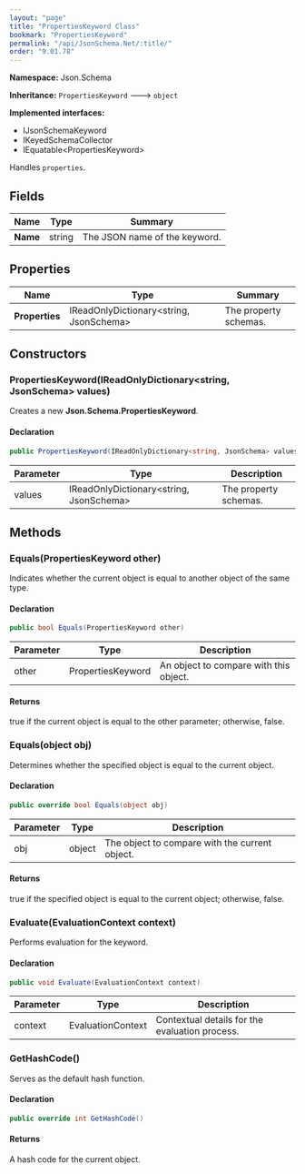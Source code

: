 ```yaml
---
layout: "page"
title: "PropertiesKeyword Class"
bookmark: "PropertiesKeyword"
permalink: "/api/JsonSchema.Net/:title/"
order: "9.01.78"
---
```

**Namespace:** Json.Schema

**Inheritance:**
`PropertiesKeyword`
 🡒 
`object`

**Implemented interfaces:**

- IJsonSchemaKeyword
- IKeyedSchemaCollector
- IEquatable\<PropertiesKeyword\>

Handles `properties`.

## Fields

| Name | Type | Summary |
|---|---|---|
| **Name** | string | The JSON name of the keyword. |
## Properties

| Name | Type | Summary |
|---|---|---|
| **Properties** | IReadOnlyDictionary\<string, JsonSchema\> | The property schemas. |
## Constructors

### PropertiesKeyword(IReadOnlyDictionary\<string, JsonSchema\> values)

Creates a new **Json.Schema.PropertiesKeyword**.

#### Declaration

```c#
public PropertiesKeyword(IReadOnlyDictionary<string, JsonSchema> values)
```
| Parameter | Type | Description |
|---|---|---|
| values | IReadOnlyDictionary\<string, JsonSchema\> | The property schemas. |

## Methods

### Equals(PropertiesKeyword other)

Indicates whether the current object is equal to another object of the same type.

#### Declaration

```c#
public bool Equals(PropertiesKeyword other)
```
| Parameter | Type | Description |
|---|---|---|
| other | PropertiesKeyword | An object to compare with this object. |

#### Returns

true if the current object is equal to the <paramref name="other">other</paramref> parameter; otherwise, false.

### Equals(object obj)

Determines whether the specified object is equal to the current object.

#### Declaration

```c#
public override bool Equals(object obj)
```
| Parameter | Type | Description |
|---|---|---|
| obj | object | The object to compare with the current object. |

#### Returns

true if the specified object  is equal to the current object; otherwise, false.

### Evaluate(EvaluationContext context)

Performs evaluation for the keyword.

#### Declaration

```c#
public void Evaluate(EvaluationContext context)
```
| Parameter | Type | Description |
|---|---|---|
| context | EvaluationContext | Contextual details for the evaluation process. |

### GetHashCode()

Serves as the default hash function.

#### Declaration

```c#
public override int GetHashCode()
```

#### Returns

A hash code for the current object.

